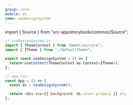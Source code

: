 ```yaml
---
group: core
module: ds
name: useDesignSystem
---
```


import { Source } from "src-app/storybook/common/Source";

```js {6,11}
// useDesignSystem.ts
import { ThemeContext } from "@emotion/core";
import { ITheme } from "./defaultTheme";

export const useDesignSystem = () => {
  return useContext(ThemeContext as Context<ITheme>);
};

// app.tsx
const App = () => {
  const ds = useDesignSystem();

  return <div css={{ background: ds.color.primary }} />;
};
```

<Source path="src-core/ds/useDesignSystem.ts" />
